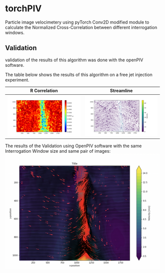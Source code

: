 # torchPIV
Particle image velocimetery using pyTorch Conv2D modified module to calculate the Normalized Cross-Correlation between different interrogation windows.
## Validation 
validation of the results of this algorithm was done with the openPIV software.

The table below shows the results of this algorithm on a free jet injection experiment.

|        R Correlation   | Streamline | 
|:----------:|:-------------:| 
|![](figs/r_corr_jet_31_81.png)|![](figs/streamline_jet_31_81.png)

The results of the Validation using OpenPIV software with the same Interrogation Window size and same pair of images:
![](figs/openPIV_31_81.png)

